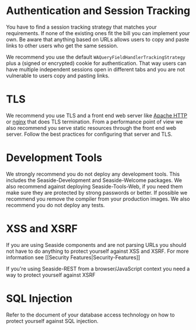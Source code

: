 # Authentication and Session Tracking

You have to find a session tracking strategy that matches your requirements. If none of the existing ones fit the bill you can implement your own. Be aware that anything based on URLs allows users to copy and paste links to other users who get the same session.

We recommend you use the default `WAQueryFieldHandlerTrackingStrategy` plus a (signed or encrypted) cookie for authentication. That way users can have multiple independent sessions open in different tabs and you are not vulnerable to users copy and pasting links.

# TLS

We recommend you use TLS and a front end web server like [Apache HTTP](https://httpd.apache.org) or [nginx](https://nginx.org/en/) that does TLS termination. From a performance point of view we also recommend you serve static resources through the front end web server.
Follow the best practices for configuring that server and TLS.

# Development Tools

We strongly recommend you do not deploy any development tools. This includes the Seaside-Development and Seaside-Welcome packages. We also recommend against deploying Seaside-Tools-Web, if you need them make sure they are protected by strong passwords or better. If possible we recommend you remove the compiler from your production images.
We also recommend you do not deploy any tests.

# XSS and XSRF

If you are using Seaside components and are not parsing URLs you should not have to do anything to protect yourself against XSS and XSRF. For more information see [[Security Features|Security-Features]]

If you're using Seaside-REST from a browser/JavaScript context you need a way to protect yourself against XSRF

# SQL Injection

Refer to the document of your database access technology on how to protect yourself against SQL injection.